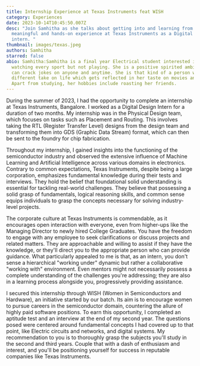 ```yaml
---
title: Internship Experience at Texas Instruments feat WISH
category: Experiences
date: 2023-10-14T10:45:50.007Z
desc: "Join Samhitha as she talks about getting into and learning from a very
  meaningful and hands-on experience at Texas Instruments as a Digital Design
  intern. "
thumbnail: images/texas.jpeg
authors: Samhitha
starred: false
abio: Samhitha:Samhitha is a final year Electrical student interested in
  watching every sport but not playing. She is a positive spirited ambivert who
  can crack jokes on anyone and anytime. She is that kind of a person who has a
  different take on life which gets reflected in her taste on movies and series.
  Apart from studying, her hobbies include roasting her friends.
---
```

During the summer of 2023, I had the opportunity to complete an internship at Texas Instruments, Bangalore. I worked as a Digital Design Intern for a duration of two months. My internship was in the Physical Design team, which focuses on tasks such as Placement and Routing. This involves taking the RTL (Register Transfer Level) designs from the design team and transforming them into GDS (Graphic Data Stream) format, which can then be sent to the foundry for chip fabrication.

Throughout my internship, I gained insights into the functioning of the semiconductor industry and observed the extensive influence of Machine Learning and Artificial Intelligence across various domains in electronics. Contrary to common expectations, Texas Instruments, despite being a large corporation, emphasizes fundamental knowledge during their tests and interviews. They hold the belief that foundational solid understanding is essential for tackling real-world challenges. They believe that possessing a solid grasp of fundamentals, logical reasoning skills, and common sense equips individuals to grasp the concepts necessary for solving industry-level projects.

The corporate culture at Texas Instruments is commendable, as it encourages open interaction with everyone, even from higher-ups like the Managing Director to newly hired College Graduates. You have the freedom to engage with any employee to seek clarifications or discuss projects and related matters. They are approachable and willing to assist if they have the knowledge, or they'll direct you to the appropriate person who can provide guidance. What particularly appealed to me is that, as an intern, you don't sense a hierarchical "working under" dynamic but rather a collaborative "working with" environment. Even mentors might not necessarily possess a complete understanding of the challenges you're addressing; they are also in a learning process alongside you, progressively providing assistance.

I secured this internship through WISH (Women in Semiconductors and Hardware), an initiative started by our batch. Its aim is to encourage women to pursue careers in the semiconductor domain, countering the allure of highly paid software positions. To earn this opportunity, I completed an aptitude test and an interview at the end of my second year. The questions posed were centered around fundamental concepts I had covered up to that point, like Electric circuits and networks, and digital systems. My recommendation to you is to thoroughly grasp the subjects you'll study in the second and third years. Couple that with a dash of enthusiasm and interest, and you'll be positioning yourself for success in reputable companies like Texas Instruments.


